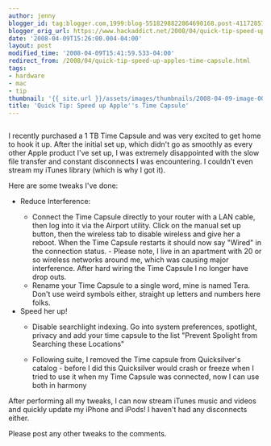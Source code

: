```yaml
---
author: jenny
blogger_id: tag:blogger.com,1999:blog-5518298822864690168.post-4117285724062178887
blogger_orig_url: https://www.hackaddict.net/2008/04/quick-tip-speed-up-apples-time-capsule.html
date: '2008-04-09T15:26:00.004-04:00'
layout: post
modified_time: '2008-04-09T15:41:59.533-04:00'
redirect_from: /2008/04/quick-tip-speed-up-apples-time-capsule.html
tags:
- hardware
- mac
- tip
thumbnail: '{{ site.url }}/assets/images/thumbnails/2008-04-09-image-0000.jpg'
title: 'Quick Tip: Speed up Apple''s Time Capsule'
---
```


<img alt="" border="0" id="BLOGGER_PHOTO_ID_5187332800361517362" src="{{ site.url }}/assets/images/posts/2008-04-09-image-0000.jpg" style="margin: 0px auto 10px; display: block; text-align: center; "/>

I recently purchased a 1 TB Time Capsule and was very excited to get home to hook it up.  After the initial set up, which didn't go as smoothly as every other Apple product I've set up, I was extremely disappointed with the slow file transfer and constant disconnects I was encountering.  I couldn't even stream my iTunes library (which is why I got it).



Here are some tweaks I've done:

 

<ul> 
<li>Reduce Interference:

 </li>
 

<ul> 
<li>Connect the Time Capsule directly to your router with a LAN cable, then log into it via the Airport utility.  Click on the manual set up button, then the wireless tab to disable wireless and give her a reboot.  When the Time Capsule restarts it should now say "Wired" in the connection status. - Please note, I live in an apartment with 20 or so wireless networks around me, which was causing major interference.  After hard wiring the Time Capsule I no longer have drop outs. </li>
 
<li>Rename your Time Capsule to a single word, mine is named Tera. Don't use weird symbols either, straight up letters and numbers here folks. </li>
</ul> 
<li>Speed her up!

 </li>
 

<ul> 
<li>Disable searchlight indexing.  Go into system preferences, spotlight, privacy and add your time capsule to the list "Prevent Spolight from Searching these Locations" </li>
</ul> 

<ul> 
<li>Following suite, I removed the Time capsule from Quicksilver's catalog - before I did this Quicksilver would crash or freeze when I tried to use it when my Time Capsule was connected, now I can use both in harmony </li>
</ul></ul>After performing all my tweaks, I can now stream iTunes music and videos and quickly update my iPhone and iPods!  I haven't had any disconnects either.



Please post any other tweaks to the comments.